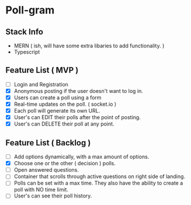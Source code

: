 # Poll-gram

## Stack Info

-   MERN ( ish, will have some extra libaries to add functionality. )
-   Typescript

## Feature List ( MVP )

-   [ ] Login and Registration
-   [x] Anonymous posting if the user doesn't want to log in.
-   [x] Users can create a poll using a form
-   [x] Real-time updates on the poll. ( socket.io )
-   [x] Each poll will generate its own URL.
-   [x] User's can EDIT their polls after the point of posting.
-   [x] User's can DELETE their poll at any point.

## Feature List ( Backlog )

-   [ ] Add options dynamically, with a max amount of options.
-   [x] Choose one or the other ( decision ) polls.
-   [ ] Open answered questions.
-   [ ] Container that scrolls through active questions on right side of landing.
-   [ ] Polls can be set with a max time. They also have the ability to create a poll with NO time limit.
-   [ ] User's can see their poll history.
